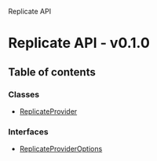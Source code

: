Replicate API

# Replicate API - v0.1.0

## Table of contents

### Classes

- [ReplicateProvider](classes/ReplicateProvider.md)

### Interfaces

- [ReplicateProviderOptions](interfaces/ReplicateProviderOptions.md)
